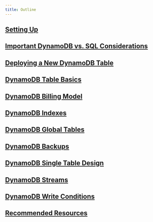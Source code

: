 ```yaml
---
title: Outline
---
```


## [Setting Up](p0-setting-up.md)
## [Important DynamoDB vs. SQL Considerations](p1-important-dynamodb-vs-sql-considerations.md)
## [Deploying a New DynamoDB Table](p2-deploying-new-dynamodb-table.md)
## [DynamoDB Table Basics](p3-table-basics.md)
## [DynamoDB Billing Model](p4-billing-model.md)
## [DynamoDB Indexes](p5-indexes.md)
## [DynamoDB Global Tables](p6-global-tables.md)
## [DynamoDB Backups](p7-backups.md)
## [DynamoDB Single Table Design](p8-single-table-design.md)
## [DynamoDB Streams](p9-dynamodb-streams.md)
## [DynamoDB Write Conditions](p9-dynamodb-streams.md)
## [Recommended Resources](p10-resources.md)
